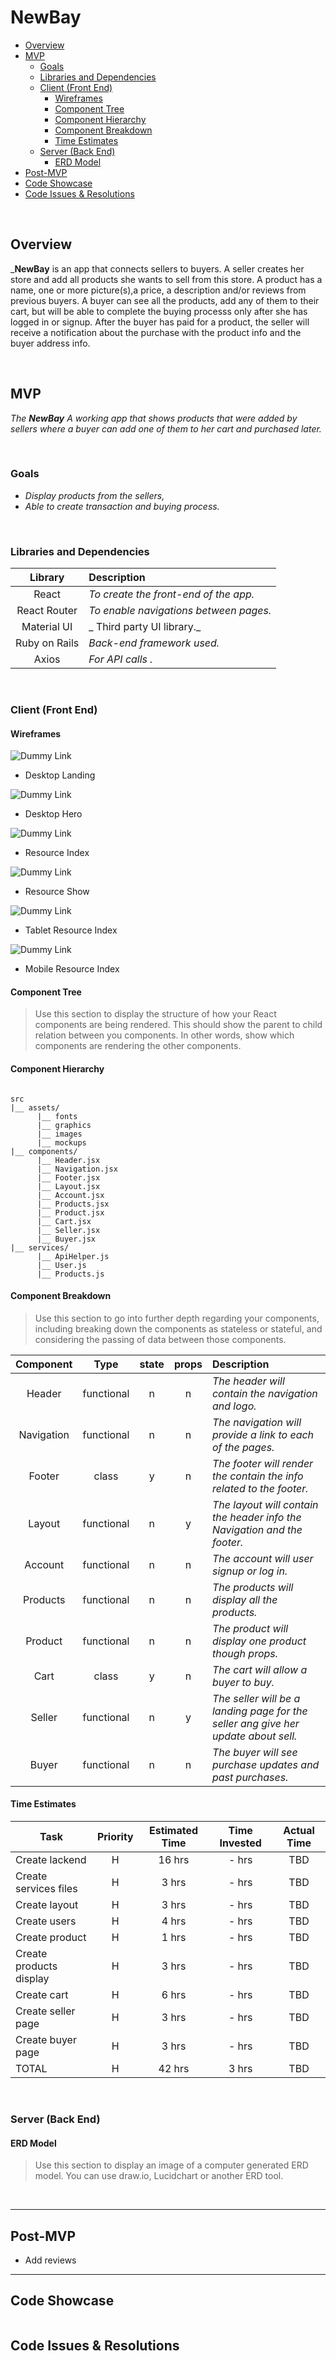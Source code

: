 # NewBay

- [Overview](#overview)
- [MVP](#mvp)
  - [Goals](#goals)
  - [Libraries and Dependencies](#libraries-and-dependencies)
  - [Client (Front End)](#client-front-end)
    - [Wireframes](#wireframes)
    - [Component Tree](#component-tree)
    - [Component Hierarchy](#component-hierarchy)
    - [Component Breakdown](#component-breakdown)
    - [Time Estimates](#time-estimates)
  - [Server (Back End)](#server-back-end)
    - [ERD Model](#erd-model)
- [Post-MVP](#post-mvp)
- [Code Showcase](#code-showcase)
- [Code Issues & Resolutions](#code-issues--resolutions)

<br>

## Overview

_**NewBay** is an app that connects sellers to buyers. A seller creates her store and add all products she wants to sell from this store. A product has a name, one or more picture(s),a price, a description and/or reviews from previous buyers. A buyer can see all the products, add any of them to their cart, but will be able to complete the buying processs only after she has logged in or signup. After the buyer has paid for a product, the seller will receive a notification about the purchase with the product info and the buyer address info.

<br>

## MVP

_The **NewBay** A working app that shows products that were added by sellers where a buyer can add one of them to her cart and purchased later._

<br>

### Goals

- _Display products from the sellers,_
- _Able to create transaction and buying process._


<br>

### Libraries and Dependencies

|     Library      | Description                                |
| :--------------: | :----------------------------------------- |
|      React       | _To create the front-end of the app._ |
|   React Router   | _To enable navigations between pages._ |
|   Material UI    | _ Third party UI library._ |
|  Ruby on Rails   | _Back-end framework used._ |
|      Axios       | _For API calls    ._ |


<br>

### Client (Front End)

#### Wireframes

![Dummy Link](url)

- Desktop Landing

![Dummy Link](url)

- Desktop Hero

![Dummy Link](url)

- Resource Index

![Dummy Link](url)

- Resource Show

![Dummy Link](url)

- Tablet Resource Index

![Dummy Link](url)

- Mobile Resource Index

#### Component Tree

> Use this section to display the structure of how your React components are being rendered. This should show the parent to child relation between you components. In other words, show which components are rendering the other components. 

#### Component Hierarchy

``` structure

src
|__ assets/
      |__ fonts
      |__ graphics
      |__ images
      |__ mockups
|__ components/
      |__ Header.jsx
      |__ Navigation.jsx
      |__ Footer.jsx
      |__ Layout.jsx
      |__ Account.jsx
      |__ Products.jsx
      |__ Product.jsx
      |__ Cart.jsx
      |__ Seller.jsx
      |__ Buyer.jsx
|__ services/
      |__ ApiHelper.js
      |__ User.js
      |__ Products.js

```

#### Component Breakdown

> Use this section to go into further depth regarding your components, including breaking down the components as stateless or stateful, and considering the passing of data between those components.

|  Component   |    Type    | state | props | Description                                                      |
| :----------: | :--------: | :---: | :---: | :--------------------------------------------------------------- |
|    Header    | functional |   n   |   n   | _The header will contain the navigation and logo._               |
|  Navigation  | functional |   n   |   n   | _The navigation will provide a link to each of the pages._       |
|   Footer     |   class    |   y   |   n   | _The footer will render the contain the info related to the footer._      |
|    Layout    | functional |   n   |   y   | _The layout will contain the header info the Navigation and the footer._ |
|    Account   | functional |   n   |   n   | _The account will user signup or log in._ |
|    Products  | functional |   n   |   n   | _The products will display all the products._               |
|    Product   | functional |   n   |   n   | _The product will display one product though props._       |
|    Cart      |   class    |   y   |   n   | _The cart will allow a buyer to buy._      |
|    Seller    | functional |   n   |   y   | _The seller will be a landing page for the seller ang give her update about sell._ |
|    Buyer     | functional |   n   |   n   | _The buyer will see purchase updates and past purchases._ |


#### Time Estimates

| Task                | Priority | Estimated Time | Time Invested | Actual Time |
| ------------------- | :------: | :------------: | :-----------: | :---------: |
| Create lackend      |    H     |     16 hrs      |     - hrs     |    TBD    |
| Create services files |    H     |     3 hrs      |     - hrs     |     TBD     |
| Create layout       |   H      |     3 hrs       |     - hrs     |     TBD    |
| Create users       |   H      |     4 hrs       |     - hrs     |     TBD    |
| Create product      |   H      |     1 hrs       |     - hrs     |     TBD    |
| Create products display |   H      |     3 hrs       |     - hrs     |     TBD    |
| Create cart       |   H      |     6 hrs       |     - hrs     |     TBD    |
| Create seller page       |   H      |     3 hrs       |     - hrs     |     TBD    |
| Create buyer page       |   H      |     3 hrs       |     - hrs     |     TBD    |
| TOTAL               |      H    |     42 hrs      |     3 hrs     |     TBD     |


<br>

### Server (Back End)

#### ERD Model

> Use this section to display an image of a computer generated ERD model. You can use draw.io, Lucidchart or another ERD tool.

<br>

***

## Post-MVP
- Add reviews

***

## Code Showcase

```
```

## Code Issues & Resolutions

```
```


